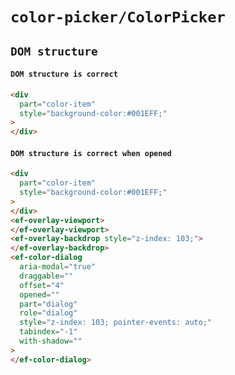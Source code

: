 # `color-picker/ColorPicker`

## `DOM structure`

####   `DOM structure is correct`

```html
<div
  part="color-item"
  style="background-color:#001EFF;"
>
</div>

```

####   `DOM structure is correct when opened`

```html
<div
  part="color-item"
  style="background-color:#001EFF;"
>
</div>
<ef-overlay-viewport>
</ef-overlay-viewport>
<ef-overlay-backdrop style="z-index: 103;">
</ef-overlay-backdrop>
<ef-color-dialog
  aria-modal="true"
  draggable=""
  offset="4"
  opened=""
  part="dialog"
  role="dialog"
  style="z-index: 103; pointer-events: auto;"
  tabindex="-1"
  with-shadow=""
>
</ef-color-dialog>

```


